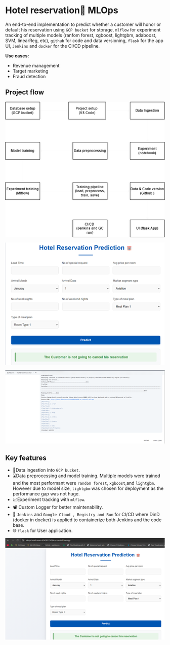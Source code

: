 # Hotel reservation🕋 MLOps

An end-to-end implementation to predict whether a customer will honor or default his reservation using `GCP bucket` for storage, `mlflow` for experiment tracking of multiple models (ranfom forest, xgboost, lightgbm, adaboost, SVM, linearReg, etc), `github` for code and data versioning, `flask` for the app UI, `Jenkins` and `docker` for the CI/CD pipeline.

**Use cases:**
-   Revenue management
-   Target marketing
-   Fraud detection

## Project flow

![flow](./public/flow.png)


![app test](./public/UI.png)

![successful deployment of app on GC Run](./public/Successful%20deployment%20of%20jenkins%20pipeline.png)
## Key features

-   💾Data ingestion into `GCP bucket`.
-   ⌛Data preprocessing and model training. Multiple models were trained and the most performant were `random forest`, `xgboost`,and `lightgbm`. However due to model size, `lightgbm` was chosen for deployment as the performance gap was not huge.
-   📈Experiment tracking with `mlflow`.
-   📽️ Custom Logger for better maintenability.
-   📲 `Jenkins` and `Google Cloud , Registry and Run` for CI/CD where DinD (docker in docker) is applied to containerize both Jenkins and the code base. 
-   🌐 `flask` for User application.

![Test deployed flask app](./public/Test%20deployed%20app.png)

